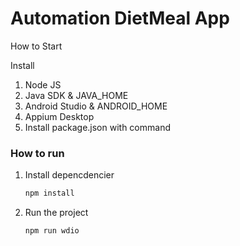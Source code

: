 # Automation DietMeal App

How to Start

Install

1. Node JS
2. Java SDK & JAVA_HOME
3. Android Studio & ANDROID_HOME
4. Appium Desktop
5. Install package.json with command

### How to run

1. Install depencdencier

   ```bash
   npm install

   ```

2. Run the project
   ```bash
   npm run wdio
   ```

